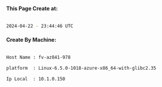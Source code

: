 
   
#### This Page Create at:

```bash

2024-04-22 - 23:44:46 UTC

```

#### Create By Machine:

```bash

Host Name : fv-az841-978

platform  : Linux-6.5.0-1018-azure-x86_64-with-glibc2.35

Ip Local  : 10.1.0.150

```

